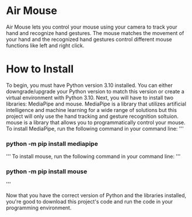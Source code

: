 # Air Mouse
Air Mouse lets you control your mouse using your camera to track your hand and recognize hand gestures. The mouse matches the movement of your hand and the recognized hand gestures control different mouse functions like left and right click.

# How to Install
To begin, you must have Python version 3.10 installed. You can either downgrade/upgrade your Python version to match this version or create a virtual environment with Python 3.10.
Next, you will have to install two libraries: MediaPipe and mouse. MediaPipe is a library that utilizes artificial intelligence and machine learning for a wide range of solutions but this project will only use the hand tracking and gesture recognition soltuion. mouse is a library that allows you to programmatically control your mouse.
To install MediaPipe, run the following command in your command line: 
'''
### python -m pip install mediapipe
'''
To install mouse, run the following command in your command line:
'''
### python -m pip install mouse
'''

Now that you have the correct version of Python and the libraries installed, you're good to download this project's code and run the code in your programming environment.
